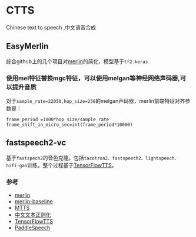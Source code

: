 # CTTS
Chinese text to speech ,中文语音合成
## EasyMerlin
  综合github上的几个项目对[merlin](https://github.com/CSTR-Edinburgh/merlin)的简化，模型基于`tf2.keras`
### 使用mel特征替换mgc特征，可以使用melgan等神经网络声码器,可以提升音质
对于`sample_rate=22050,hop_size=256`的melgan声码器，merlin前端特征对齐参数是：
```
frame_period =1000*hop_size/sample_rate   
frame_shift_in_micro_sec=int(frame_period*10000)
```
## fastspeech2-vc
 基于`fastspech2`的音色克隆。包括`tacotron2、fastspeech2、lightspeech、hifi-gan`训练，整个过程基于[TensorFlowTTS](https://github.com/TensorSpeech/TensorFlowTTS)。

### 参考
* [merlin](https://github.com/CSTR-Edinburgh/merlin)
* [merlin-baseline](https://github.com/r9y9/icassp2020-espnet-tts-merlin-baseline)
* [MTTS](https://github.com/Jackiexiao/MTTS)
* [中文文本正则化](https://github.com/speechio/chinese_text_normalization)
* [TensorFlowTTS](https://github.com/TensorSpeech/TensorFlowTTS)
* [PaddleSpeech](https://github.com/PaddlePaddle/PaddleSpeech)
